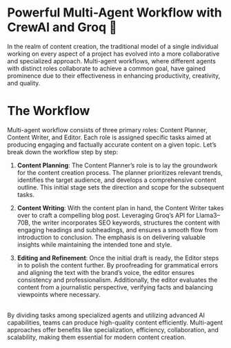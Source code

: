 # Powerful Multi-Agent Workflow with CrewAI and Groq 🧪

In the realm of content creation, the traditional model of a single individual working on every aspect of a project has evolved into a more collaborative and specialized approach. Multi-agent workflows, where different agents with distinct roles collaborate to achieve a common goal, have gained prominence due to their effectiveness in enhancing productivity, creativity, and quality.

# The Workflow

Multi-agent workflow consists of three primary roles: Content Planner, Content Writer, and Editor. Each role is assigned specific tasks aimed at producing engaging and factually accurate content on a given topic. Let’s break down the workflow step by step:

1. **Content Planning**: The Content Planner’s role is to lay the groundwork for the content creation process. The planner prioritizes relevant trends, identifies the target audience, and develops a comprehensive content outline. This initial stage sets the direction and scope for the subsequent tasks.

2. **Content Writing**: With the content plan in hand, the Content Writer takes over to craft a compelling blog post. Leveraging Groq’s API for Llama3–70B, the writer incorporates SEO keywords, structures the content with engaging headings and subheadings, and ensures a smooth flow from introduction to conclusion. The emphasis is on delivering valuable insights while maintaining the intended tone and style.

3. **Editing and Refinement**: Once the initial draft is ready, the Editor steps in to polish the content further. By proofreading for grammatical errors and aligning the text with the brand’s voice, the editor ensures consistency and professionalism. Additionally, the editor evaluates the content from a journalistic perspective, verifying facts and balancing viewpoints where necessary.<br>
   <br>

By dividing tasks among specialized agents and utilizing advanced AI capabilities, teams can produce high-quality content efficiently. Multi-agent approaches offer benefits like specialization, efficiency, collaboration, and scalability, making them essential for modern content creation.

